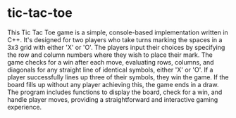 # tic-tac-toe

This Tic Tac Toe game is a simple, console-based implementation written in C++. It's designed for two players who take turns marking the spaces in a 3x3 grid with either 'X' or 'O'. The players input their choices by specifying the row and column numbers where they wish to place their mark. The game checks for a win after each move, evaluating rows, columns, and diagonals for any straight line of identical symbols, either 'X' or 'O'. If a player successfully lines up three of their symbols, they win the game. If the board fills up without any player achieving this, the game ends in a draw. The program includes functions to display the board, check for a win, and handle player moves, providing a straightforward and interactive gaming experience.
